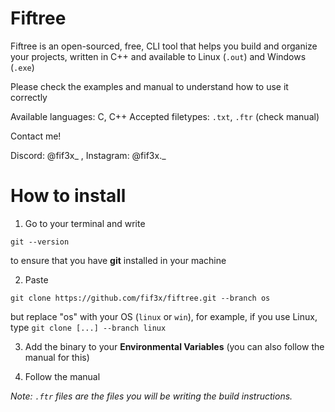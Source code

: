 # Fiftree
Fiftree is an open-sourced, free, CLI tool that helps you build and organize your projects, written in C++ and available to Linux (`.out`) and Windows (`.exe`)

Please check the examples and manual to understand how to use it correctly

Available languages: C, C++
Accepted filetypes: `.txt`, `.ftr` (check manual)

Contact me!

Discord: @fif3x_ , 
Instagram: @fif3x._ 

# How to install

1. Go to your terminal and write
```
git --version
```
to ensure that you have **git** installed in your machine

2. Paste
```
git clone https://github.com/fif3x/fiftree.git --branch os
```
but replace "os" with your OS (`linux` or `win`), for example, if you use Linux, type `git clone [...] --branch linux`

3. Add the binary to your **Environmental Variables** (you can also follow the manual for this)

4. Follow the manual

_Note: `.ftr` files are the files you will be writing the build instructions._ 
